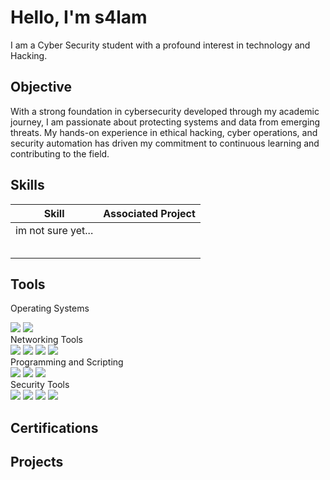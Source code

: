 # Hello, I'm s4lam



I am a Cyber Security student with a profound interest in technology and Hacking.

## Objective

With a strong foundation in cybersecurity developed through my academic journey, I am passionate about protecting systems and data from emerging threats. My hands-on experience in ethical hacking, cyber operations, and security automation has driven my commitment to continuous learning and contributing to the field.

## Skills

| Skill                                         | Associated Project         |
|-----------------------------------------------|----------------------------|
|                im not sure yet...                               |                            |
|                                               |                            |
|                                               |                            |
|                                               |                            |
|                                               |                            |
|                                               |                            |

## Tools

Operating Systems
<div> <img src="https://img.shields.io/badge/-Kali_Linux-557C94?&style=for-the-badge&logo=Linux&logoColor=white" /> <img src="https://img.shields.io/badge/-Windows-0078D6?&style=for-the-badge&logo=Windows&logoColor=white" /> </div>
Networking Tools
<div> <img src="https://img.shields.io/badge/-Wireshark-1679A7?&style=for-the-badge&logo=Wireshark&logoColor=white" /> <img src="https://img.shields.io/badge/-Nmap-4682B4?&style=for-the-badge&logo=Nmap&logoColor=white" /> <img src="https://img.shields.io/badge/-Netcat-3C3C3C?&style=for-the-badge&logoColor=white" /> <img src="https://img.shields.io/badge/-Burp_Suite-FF6600?&style=for-the-badge&logo=BurpSuite&logoColor=white" /> </div>
Programming and Scripting
<div> <img src="https://img.shields.io/badge/-Python-3776AB?&style=for-the-badge&logo=Python&logoColor=white" /> <img src="https://img.shields.io/badge/-Bash-4EAA25?&style=for-the-badge&logo=GNU-Bash&logoColor=white" /> <img src="https://img.shields.io/badge/-Powershell-5391FE?&style=for-the-badge&logo=Powershell&logoColor=white" /> </div>
Security Tools
<div> <img src="https://img.shields.io/badge/-Metasploit-0078D4?&style=for-the-badge&logo=Metasploit&logoColor=white" /> <img src="https://img.shields.io/badge/-Aircrack--ng-FF6600?&style=for-the-badge&logoColor=white" /> <img src="https://img.shields.io/badge/-John_the_Ripper-5A9F4E?&style=for-the-badge&logoColor=white" /> <img src="https://img.shields.io/badge/-Hydra-3C3C3C?&style=for-the-badge&logoColor=white" /> </div>

## Certifications
<div>

</div>

## Projects
